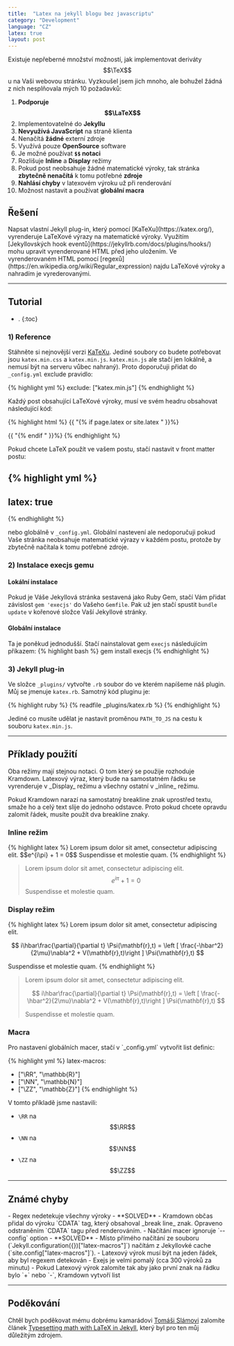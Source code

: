 ```yaml
---
title:  "Latex na jekyll blogu bez javascriptu"
category: "Development"
language: "CZ"
latex: true
layout: post
---
```


Existuje nepřeberné množství možností, jak implementovat deriváty $$\TeX$$u na Vaši webovou stránku. Vyzkoušel jsem jich mnoho, ale bohužel žádná z nich nesplňovala mých 10 požadavků:

1. __Podporuje $$\LaTeX$$__
2. Implementovatelné do __Jekyllu__
3. __Nevyužívá JavaScript__ na straně klienta
4. Nenačítá __žádné__ externí zdroje
5. Využívá pouze __OpenSource__ software
6. Je možné používat __`$$` notaci__
7. Rozlišuje __Inline__ a __Display__ režimy
8. Pokud post neobsahuje žádné matematické výroky, tak stránka __zbytečně nenačítá__ k tomu potřebné __zdroje__
9. __Nahlásí chyby__ v latexovém výroku už při renderování
10. Možnost nastavit a používat __globální macra__

<h2 class="no_toc">Řešení</h2>
Napsat vlastní Jekyll plug-in, který pomocí [KaTeXu](https://katex.org/), vyrenderuje LaTeXové výrazy na matematické výroky. Využitím [Jekyllovských hook eventů](https://jekyllrb.com/docs/plugins/hooks/) mohu upravit vyrenderované HTML před jeho uložením. Ve vyrenderovaném HTML pomocí [regexů](https://en.wikipedia.org/wiki/Regular_expression) najdu LaTeXové výroky a nahradím je vyrederovanými.

---

<h2 class="no_toc">Tutorial</h2>

- .
{:toc}


### 1) Reference
Stáhněte si nejnovější verzi [KaTeXu](https://katex.org/). Jediné soubory co budete potřebovat jsou `katex.min.css` a `katex.min.js`. `katex.min.js` ale stačí jen lokálně, a nemusí být na serveru vůbec nahraný). Proto doporučuji přidat do `_config.yml` exclude pravidlo:

{% highlight yml %}
exclude: ["katex.min.js"]
{% endhighlight %}

Každý post obsahující LaTeXové výroky, musí ve svém headru obsahovat následující kód:

{% highlight html %}
{{ "{% if page.latex or site.latex " }}%}
  <link rel="stylesheet" href="{{ '/assets/katex/katex.min.css' | relative_url }}">
{{ "{% endif " }}%}
{% endhighlight %}

Pokud chcete LaTeX použít ve vašem postu, stačí nastavit v front matter postu: 

{% highlight yml %}
---
latex: true
---
{% endhighlight %}

nebo globálně v `_config.yml`. Globální nastevení ale nedoporučuji pokud Vaše stránka neobsahuje matematické výrazy v každém postu, protože by zbytečně načítala k tomu potřebné zdroje.

### 2) Instalace execjs gemu

#### Lokální instalace
Pokud je Váše Jekyllová stránka sestavená jako Ruby Gem, stačí Vám přidat závislost `gem 'execjs'` do Vašeho `Gemfile`. Pak už jen stačí spustit `bundle update` v kořenové složce Vaší Jekyllové stránky.

#### Globální instalace
Ta je poněkud jednodušší. Stačí nainstalovat gem `execjs` následujícím příkazem:
{% highlight bash %}
gem install execjs
{% endhighlight %}

### 3) Jekyll plug-in

Ve složce `_plugins/` vytvořte `.rb` soubor do ve kterém napíšeme náš plugin. Můj se jmenuje `katex.rb`. Samotný kód pluginu je:

{% highlight ruby %}
{% readfile _plugins/katex.rb %}
{% endhighlight %}

Jediné co musíte udělat je nastavit proměnou `PATH_TO_JS` na cestu k souboru `katex.min.js`.

---

<h2 class="no_toc">Příklady použití</h2>
Oba režimy mají stejnou notaci. O tom který se použije rozhoduje Kramdown. Latexový výraz, který bude na samostatném řádku se vyrenderuje v _Display_ režimu a všechny ostatní v _inline_ režimu.

Pokud Kramdown narazí na samostatný breakline znak uprostřed textu, smaže ho a celý text slije do jednoho odstavce. Proto pokud chcete opravdu zalomit řádek, musíte použít dva breakline znaky. 

<h3 class="no_toc">Inline režim</h3>
{% highlight latex %}
Lorem ipsum dolor sit amet, consectetur adipiscing elit. $$e^{i\pi} + 1 = 0$$ Suspendisse et molestie quam.
{% endhighlight %}

> Lorem ipsum dolor sit amet, consectetur adipiscing elit. $$e^{i\pi} + 1 = 0$$ Suspendisse et molestie quam.

<h3 class="no_toc">Display režim</h3>
{% highlight latex %}
Lorem ipsum dolor sit amet, consectetur adipiscing elit.

$$
i\hbar\frac{\partial}{\partial t} \Psi(\mathbf{r},t) = \left [ \frac{-\hbar^2}{2\mu}\nabla^2 + V(\mathbf{r},t)\right ] \Psi(\mathbf{r},t)
$$

Suspendisse et molestie quam.
{% endhighlight %}

>Lorem ipsum dolor sit amet, consectetur adipiscing elit.
>
> $$ 
> i\hbar\frac{\partial}{\partial t} \Psi(\mathbf{r},t) = \left [ \frac{-\hbar^2}{2\mu}\nabla^2 + V(\mathbf{r},t)\right ] \Psi(\mathbf{r},t) 
> $$
>
> Suspendisse et molestie quam.

<h3 class="no_toc">Macra</h3>
Pro nastavení globálních macer, stačí v `_config.yml` vytvořit list definic:

{% highlight yml %}
latex-macros:
  - ["\\RR", "\\mathbb{R}"]
  - ["\\NN", "\\mathbb{N}"]
  - ["\\ZZ", "\\mathbb{Z}"]
{% endhighlight %}

V tomto příkladě jsme nastavili:

-  `\RR` na $$\RR$$
-  `\NN` na $$\NN$$
-  `\ZZ` na $$\ZZ$$

---

<h2 class="no_toc">Známé chyby</h2>
- Regex nedetekuje všechny výroky - **SOLVED** - Kramdown občas přidal do výroku `CDATA` tag, který obsahoval _break line_ znak. Opraveno odstraněním `CDATA` tagu před renderováním.
- Načítání macer ignoruje `--config` option - **SOLVED** - Místo přímého načítání ze souboru (`Jekyll.configuration({})["latex-macros"]`) načítám z Jekyllovké cache (`site.config["latex-macros"]`).
- Latexový výrok musí být na jeden řádek, aby byl regexem detekován
- Exejs je velmi pomalý (cca 300 výroků za minutu)
- Pokud Latexový výrok zalomíte tak aby jako první znak na řádku bylo `+` nebo `-`, Kramdown vytvoří list

---

<h2 class="no_toc">Poděkování</h2>

Chtěl bych poděkovat mému dobrému kamarádovi [Tomáši Slámovi](https://slama.dev/) zalomíte článek [Typesetting math with LaTeX in Jekyll](https://slama.dev/typesetting-math-with-latex-in-jekyll/), který byl pro ten můj důležitým zdrojem.
